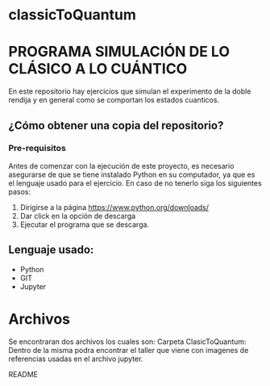 # classicToQuantum
# PROGRAMA SIMULACIÓN DE LO CLÁSICO A LO CUÁNTICO

En este repositorio hay ejercicios que simulan el experimento de la doble rendija y en general como se comportan los estados cuanticos. 

## ¿Cómo obtener una copia del repositorio?
### Pre-requisitos
Antes de comenzar con la ejecución de este proyecto, es necesario asegurarse de que se tiene instalado Python en su computador, ya que es el lenguaje usado para el ejercicio.
En caso de no tenerlo siga los siguientes pasos:
1. Dirigirse a la página https://www.python.org/downloads/
2. Dar click en la opción de descarga
3. Ejecutar el programa que se descarga.

## Lenguaje usado:
* Python
* GIT
* Jupyter

# Archivos
Se encontraran dos archivos los cuales son:
Carpeta ClasicToQuantum: Dentro de la misma podra encontrar el taller que viene con imagenes de referencias usadas en el archivo jupyter.

README
